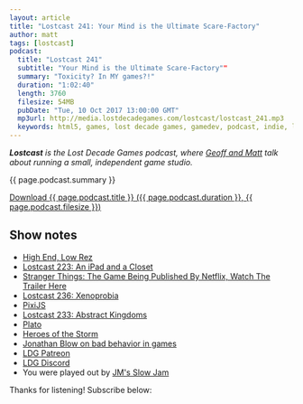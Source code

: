 ```yaml
---
layout: article
title: "Lostcast 241: Your Mind is the Ultimate Scare-Factory"
author: matt
tags: [lostcast]
podcast:
  title: "Lostcast 241"
  subtitle: "Your Mind is the Ultimate Scare-Factory""
  summary: "Toxicity? In MY games?!"
  duration: "1:02:40"
  length: 3760
  filesize: 54MB
  pubDate: "Tue, 10 Oct 2017 13:00:00 GMT"
  mp3url: http://media.lostdecadegames.com/lostcast/lostcast_241.mp3
  keywords: html5, games, lost decade games, gamedev, podcast, indie, lostcast
---
```

_**Lostcast** is the Lost Decade Games podcast, where [Geoff and Matt](/about/) talk about running a small, independent game studio._

{{ page.podcast.summary }}

<a class="download-podcast" href="{{ page.podcast.mp3url }}">
	Download {{ page.podcast.title }} ({{ page.podcast.duration }}, {{ page.podcast.filesize }})
</a>

## Show notes

* [High End, Low Rez](https://www.youtube.com/watch?v=VAXRiyPyG-g)
* [Lostcast 223: An iPad and a Closet](http://www.lostdecadegames.com/lostcast-223/)
* [Stranger Things: The Game Being Published By Netflix, Watch The Trailer Here](http://www.gameinformer.com/b/news/archive/2017/10/04/stranger-things-the-game-being-published-by-netflix-watch-the-trailer-here.aspx)
* [Lostcast 236: Xenoprobia](http://www.lostdecadegames.com/lostcast-236/)
* [PixiJS](http://www.pixijs.com/)
* [Lostcast 233: Abstract Kingdoms](http://www.lostdecadegames.com/lostcast-233/)
* [Plato](https://www.platoapp.com/)
* [Heroes of the Storm](http://us.battle.net/heroes/en/)
* [Jonathan Blow on bad behavior in games](https://twitter.com/Jonathan_Blow/status/908208506167189504)
* [LDG Patreon](https://www.patreon.com/lostdecadegames)
* [LDG Discord](https://discord.gg/jNHav65)
* You were played out by [JM's Slow Jam](https://joshuamorse.bandcamp.com/track/jms-slow-jam)

Thanks for listening! Subscribe below:

